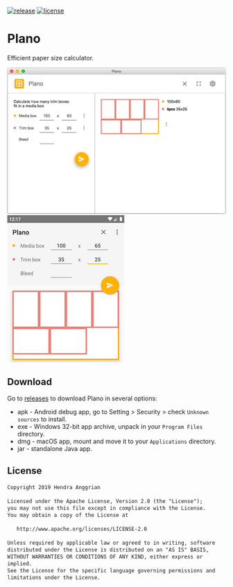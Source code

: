 [![release](https://img.shields.io/github/release/hendraanggrian/plano.svg)](https://github.com/hendraanggrian/plano/releases)
[![license](https://img.shields.io/badge/license-Apache--2.0-blue.svg)](http://www.apache.org/licenses/LICENSE-2.0)

Plano
=====
Efficient paper size calculator.

![JavaFX][ss_javafx]
![Android][ss_android]

Download
--------
Go to [releases][releases] to download Plano in several options:
 * apk - Android debug app, go to Setting > Security > check `Unknown sources` to install. 
 * exe - Windows 32-bit app archive, unpack in your `Program Files` directory.
 * dmg - macOS app, mount and move it to your `Applications` directory.
 * jar - standalone Java app.

License
-------
    Copyright 2019 Hendra Anggrian

    Licensed under the Apache License, Version 2.0 (the "License");
    you may not use this file except in compliance with the License.
    You may obtain a copy of the License at

       http://www.apache.org/licenses/LICENSE-2.0

    Unless required by applicable law or agreed to in writing, software
    distributed under the License is distributed on an "AS IS" BASIS,
    WITHOUT WARRANTIES OR CONDITIONS OF ANY KIND, either express or implied.
    See the License for the specific language governing permissions and
    limitations under the License.
    
[ss_javafx]: /art/ss_javafx.png
[ss_android]: /art/ss_android.png
[releases]: https://github.com/hendraanggrian/plano/releasehttps://github.com/hendraanggrian/plano/releases
